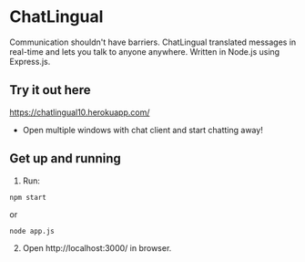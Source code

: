 # ChatLingual
Communication shouldn't have barriers. ChatLingual translated messages in real-time and lets you talk to anyone anywhere. Written in Node.js using Express.js.

## Try it out here
https://chatlingual10.herokuapp.com/
* Open multiple windows with chat client and start chatting away!

## Get up and running
1) Run:
```
npm start
```
or 
```
node app.js
```
2) Open http://localhost:3000/ in browser.


